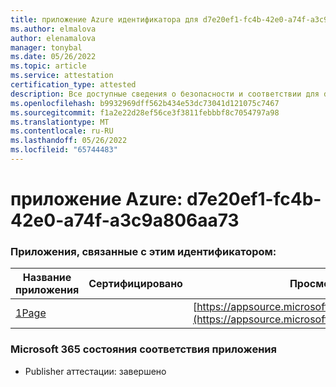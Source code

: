 ```yaml
---
title: приложение Azure идентификатора для d7e20ef1-fc4b-42e0-a74f-a3c9a806aa73
ms.author: elmalova
author: elenamalova
manager: tonybal
ms.date: 05/26/2022
ms.topic: article
ms.service: attestation
certification_type: attested
description: Все доступные сведения о безопасности и соответствии для d7e20ef1-fc4b-42e0-a74f-a3c9a806aa73.
ms.openlocfilehash: b9932969dff562b434e53dc73041d121075c7467
ms.sourcegitcommit: f1a2e22d28ef56ce3f3811febbbf8c7054797a98
ms.translationtype: MT
ms.contentlocale: ru-RU
ms.lasthandoff: 05/26/2022
ms.locfileid: "65744483"
---
```

# <a name="azure-app-id-d7e20ef1-fc4b-42e0-a74f-a3c9a806aa73"></a>приложение Azure: d7e20ef1-fc4b-42e0-a74f-a3c9a806aa73


### <a name="apps-associated-with-this-id"></a>Приложения, связанные с этим идентификатором:
| **Название приложения** | **Сертифицировано** | **Просмотр в AppSource** |
|--------------|---------------|-----------------------|
| [1Page](../forward/WA200003900.md) |  | [https://appsource.microsoft.com/product/office/WA200003900](https://appsource.microsoft.com/product/office/WA200003900) |

### <a name="microsoft-365-app-compliance-status"></a>Microsoft 365 состояния соответствия приложения
- Publisher аттестации: завершено
